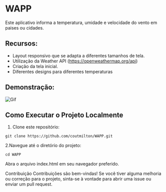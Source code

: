 # WAPP

Este aplicativo informa a temperatura, umidade e velocidade do vento em paises ou cidades.

## Recursos:

- Layout responsivo que se adapta a diferentes tamanhos de tela.
- Utilização da Weather API (https://openweathermap.org/api)
- Criação da tela inicial.
- Diferentes designs para diferentes temperaturas

## Demonstração:

![Gif](IMGReadme/one.gif)

## Como Executar o Projeto Localmente

1. Clone este repositório:

```shell
git clone https://github.com/coutmilton/WAPP.git
```

2.Navegue até o diretório do projeto:

```shell
cd WAPP
```

Abra o arquivo index.html em seu navegador preferido.

Contribuição
Contribuições são bem-vindas! Se você tiver alguma melhoria ou correção para o projeto, sinta-se à vontade para abrir uma issue ou enviar um pull request.
